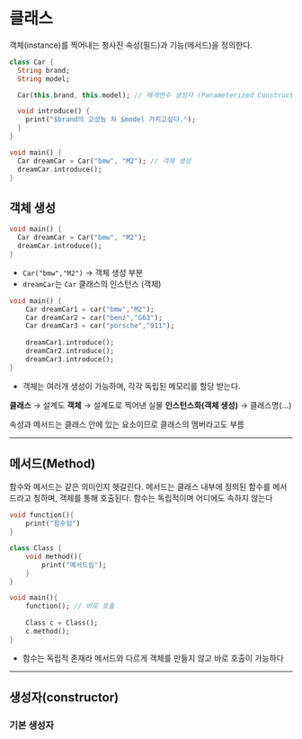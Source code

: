 
# 클래스
객체(instance)를 찍어내는 청사진
속성(필드)과 기능(메서드)을 정의한다.
```dart
class Car {
  String brand;
  String model;

  Car(this.brand, this.model); // 매개변수 생성자 (Parameterized Constructor)

  void introduce() {
    print("$brand의 고성능 차 $model 가지고싶다.");
  }
}

void main() {
  Car dreamCar = Car("bmw", "M2"); // 객체 생성
  dreamCar.introduce();
}

```

## 객체 생성 
```dart
void main() {
  Car dreamCar = Car("bmw", "M2");
  dreamCar.introduce();
}
```

- `Car("bmw","M2")` → 객체 생성 부분
- `dreamCar`는 `Car` 클래스의 인스턴스 (객체)

```dart
void main() {
	Car dreamCar1 = car("bmw","M2");
	Car dreamCar2 = car("benz","G63");
	Car dreamCar3 = car("porsche","911");
	
	dreamCar1.introduce();
	dreamCar2.introduce();
	dreamCar3.introduce();
}
```

- 객체는 여러개 생성이 가능하며, 각각 독립된 메모리를 할당 받는다.

**클래스** → 설계도
**객체** → 설계도로 찍어낸 실물
**인스턴스화(객체 생성)** → 클래스명(…)

속성과 메서드는 클래스 안에 있는 요소이므로 클래스의 멤버라고도 부름

---
## 메서드(Method)

함수와 메서드는 같은 의미인지 헷갈린다.
메서드는 클래스 내부에 정의된 함수를 메서드라고 칭하며, 객체를 통해 호출된다.
함수는 독립적이며 어디에도 속하지 않는다

```dart
void function(){
	print("함수임")
}

class Class {
	void method(){
		print("메서드임");
	}
}

void main(){
	function(); // 바로 호출
	
	Class c = Class();
	c.method();
}
```
- 함수는 독립적 존재라 메서드와 다르게 객체를 만들지 않고 바로 호출이 가능하다

---
## 생성자(constructor)

### 기본 생성자


